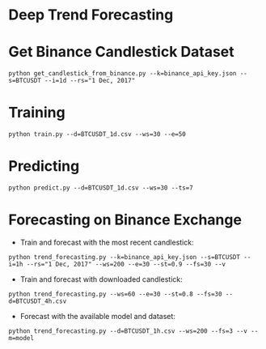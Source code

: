 # Deep Trend Forecasting

# Get Binance Candlestick Dataset
````
python get_candlestick_from_binance.py --k=binance_api_key.json --s=BTCUSDT --i=1d --rs="1 Dec, 2017"
````

# Training
````
python train.py --d=BTCUSDT_1d.csv --ws=30 --e=50
````

# Predicting
````
python predict.py --d=BTCUSDT_1d.csv --ws=30 --ts=7
````

# Forecasting on Binance Exchange

* Train and forecast with the most recent candlestick: 
````
python trend_forecasting.py --k=binance_api_key.json --s=BTCUSDT --i=1h --rs="1 Dec, 2017" --ws=200 --e=30 --st=0.9 --fs=30 --v
````

* Train and forecast with downloaded candlestick:
````
python trend_forecasting.py --ws=60 --e=30 --st=0.8 --fs=30 --d=BTCUSDT_4h.csv
````

* Forecast with the available model and dataset:
````
python trend_forecasting.py --d=BTCUSDT_1h.csv --ws=200 --fs=3 --v --m=model
````